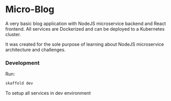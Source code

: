 # Micro-Blog

A very basic blog application with NodeJS microservice backend and React frontend. All services are Dockerized and can be deployed to a Kubernetes cluster.

It was created for the sole purpose of learning about NodeJS microservice architecture and challenges.

### Development

Run:

```bash
skaffold dev
```

To setup all services in dev environment
